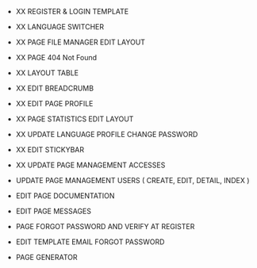 - XX REGISTER & LOGIN TEMPLATE
- XX LANGUAGE SWITCHER
- XX PAGE FILE MANAGER EDIT LAYOUT
- XX PAGE 404 Not Found
- XX LAYOUT TABLE
- XX EDIT BREADCRUMB
- XX EDIT PAGE PROFILE
- XX PAGE STATISTICS EDIT LAYOUT
- XX UPDATE LANGUAGE PROFILE CHANGE PASSWORD
- XX EDIT STICKYBAR
- XX UPDATE PAGE MANAGEMENT ACCESSES
- UPDATE PAGE MANAGEMENT USERS ( CREATE, EDIT, DETAIL, INDEX )
- EDIT PAGE DOCUMENTATION
- EDIT PAGE MESSAGES

- PAGE FORGOT PASSWORD AND VERIFY AT REGISTER
- EDIT TEMPLATE EMAIL FORGOT PASSWORD
- PAGE GENERATOR
